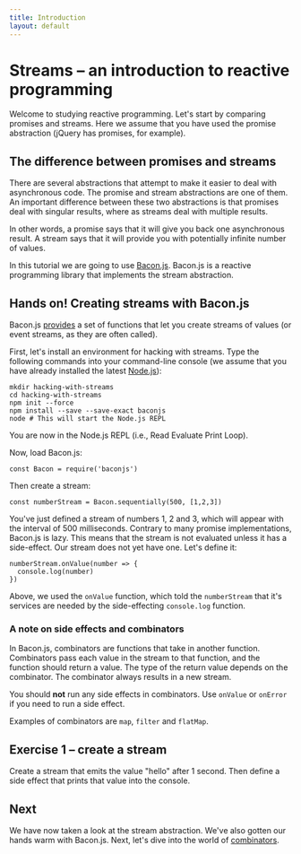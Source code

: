 ```yaml
---
title: Introduction
layout: default
---
```

# Streams – an introduction to reactive programming

Welcome to studying reactive programming. Let's start by comparing promises and
streams. Here we assume that you have used the promise abstraction (jQuery has
promises, for example).

## The difference between promises and streams


There are several abstractions that attempt to make it easier to deal with
asynchronous code. The promise and stream abstractions are one of them. An
important difference between these two abstractions is that promises deal with
singular results, where as streams deal with multiple results.

In other words, a promise says that it will give you back one asynchronous
result. A stream says that it will provide you with potentially infinite number
of values.

In this tutorial we are going to use [Bacon.js](https://baconjs.github.io/).
Bacon.js is a reactive programming library that implements the stream
abstraction.

## Hands on! Creating streams with Bacon.js

Bacon.js [provides](https://github.com/baconjs/bacon.js#creating-streams) a set
of functions that let you create streams of values (or event streams, as they
are often called).

First, let's install an environment for hacking with streams. Type the following
commands into your command-line console (we assume that you have already
installed the latest [Node.js](https://nodejs.org/)):

    mkdir hacking-with-streams
    cd hacking-with-streams
    npm init --force
    npm install --save --save-exact baconjs
    node # This will start the Node.js REPL

You are now in the Node.js REPL (i.e., Read Evaluate Print Loop).

Now, load Bacon.js:

    const Bacon = require('baconjs')

Then create a stream:

    const numberStream = Bacon.sequentially(500, [1,2,3])

You've just defined a stream of numbers 1, 2 and 3, which will appear with the
interval of 500 milliseconds. Contrary to many promise implementations, Bacon.js
is lazy. This means that the stream is not evaluated unless it has a
side-effect. Our stream does not yet have one. Let's define it:

    numberStream.onValue(number => {
      console.log(number)
    })

Above, we used the `onValue` function, which told the `numberStream` that it's
services are needed by the side-effecting `console.log` function.

### A note on side effects and combinators

In Bacon.js, combinators are functions that take in another function.
Combinators pass each value in the stream to that function, and the function
should return a value. The type of the return value depends on the combinator. The
combinator always results in a new stream.

You should **not** run any side effects in combinators. Use `onValue` or
`onError` if you need to run a side effect.

Examples of combinators are `map`, `filter` and `flatMap`.

## Exercise 1 – create a stream

Create a stream that emits the value "hello" after 1 second. Then define a side
effect that prints that value into the console.

## Next

We have now taken a look at the stream abstraction. We've also gotten our hands
warm with Bacon.js. Next, let's dive into the world of [combinators](combinators.html).
